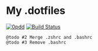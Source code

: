 # My .dotfiles

[![0pdd](http://www.0pdd.com/svg?name=pchmielowski/dotfiles)](http://www.0pdd.com/p?name=pchmielowski/dotfiles)
[![Build Status](https://travis-ci.org/pchmielowski/dotfiles.svg?branch=master)](https://travis-ci.org/pchmielowski/dotfiles)

    @todo #2 Merge .zshrc and .bashrc
    @todo #3 Remove .bashrc
